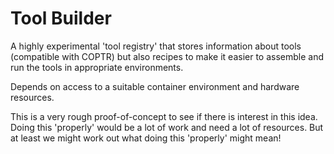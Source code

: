 Tool Builder
============

A highly experimental 'tool registry' that stores information about tools (compatible with COPTR) but also recipes to make it easier to assemble and run the tools in appropriate environments.

Depends on access to a suitable container environment and hardware resources.

This is a very rough proof-of-concept to see if there is interest in this idea. Doing this 'properly' would be a lot of work and need a lot of resources.  But at least we might work out what doing this 'properly' might mean!